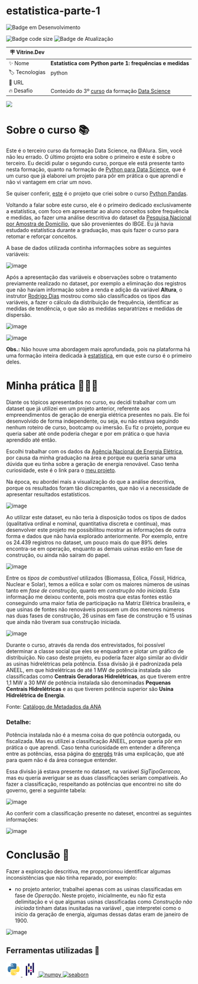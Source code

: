 # estatistica-parte-1

![Badge em Desenvolvimento](http://img.shields.io/static/v1?label=STATUS&message=EM%20DESENVOLVIMENTO&color=GREEN&style=for-the-badge)

![Badge code size](https://img.shields.io/github/languages/code-size/fab-souza/estatistica-parte-1)
![Badge de Atualização](https://img.shields.io/github/last-commit/fab-souza/estatistica-parte-1)

| :placard: Vitrine.Dev |    |
| -------------  | --- |
| :sparkles: Nome        | **Estatística com Python parte 1: frequências e medidas**
| :label: Tecnologias | python
| :rocket: URL         | 
| :fire: Desafio     | Conteúdo do 3º [curso](https://www.alura.com.br/curso-online-estatistica-distribuicoes-e-medidas) da formação [Data Science](https://www.alura.com.br/formacao-data-science)

![](https://user-images.githubusercontent.com/67301805/222568832-1c2ad53b-1ce2-4297-ad48-cfa5a6b8a9dc.jpg#vitrinedev)

# Sobre o curso 📚

Este é o terceiro curso da formação Data Science, na @Alura. Sim, você não leu errado. O último projeto era sobre o primeiro e este é sobre o terceiro. Eu decidi pular o segundo curso, porque ele está presente tanto nesta formação, quanto na formação de [Python para Data Science](https://www.alura.com.br/formacao-python-data-science), que é um curso que já elaborei um projeto para pôr em prática o que aprendi e não vi vantagem em criar um novo.

Se quiser conferir, [este](https://github.com/fab-souza/python-pandas-tratando-dados) é o projeto que criei sobre o curso [Python Pandas](https://www.alura.com.br/curso-online-introducao-python-pandas).

Voltando a falar sobre este curso, ele é o primeiro dedicado exclusivamente a estatística, com foco em apresentar ao aluno conceitos sobre frequência e medidas, ao fazer uma análise descritiva do dataset da [Pesquisa Nacional por Amostra de Domicílio](https://www.ibge.gov.br/estatisticas/sociais/populacao/19897-sintese-de-indicadores-pnad2.html?=&t=microdados), que são provenientes do IBGE. Eu já havia estudado estatística durante a graduação, mas quis fazer o curso para retomar e reforçar conceitos.

A base de dados utilizada continha informações sobre as seguintes variáveis:

![image](https://user-images.githubusercontent.com/67301805/222787934-a44f74a3-452f-460b-b2ff-1494263c7651.png)

Após a apresentação das variáveis e observações sobre o tratamento previamente realizado no dataset, por exemplo a eliminação dos registros que não haviam informação sobre a renda e adição da variável **Altura**, o instrutor [Rodrigo Dias](https://www.linkedin.com/in/rodrigo-fernando-dias-118181120/) mostrou como são classificados os tipos das variáveis, a fazer o cálculo da distribuição de frequência, identificar as medidas de tendência, o que são as medidas separatrizes e medidas de dispersão.

![image](https://user-images.githubusercontent.com/67301805/224794909-759a16a5-3ecf-4810-a799-bbc0cdf00c46.png)

![image](https://user-images.githubusercontent.com/67301805/224795179-cd09be6b-44a1-4f30-aa52-c62f2021b8ec.png)

**Obs.:** Não houve uma abordagem mais aprofundada, pois na plataforma há uma formação inteira dedicada à [estatística](https://www.alura.com.br/formacao-estatistica-python), em que este curso é o primeiro deles. 

# Minha prática 👩🏻‍💻

Diante os tópicos apresentados no curso, eu decidi trabalhar com um dataset que já utilizei em um projeto anterior, referente aos empreendimentos de geração de energia elétrica presentes no país. Ele foi desenvolvido de forma independente, ou seja, eu não estava seguindo nenhum roteiro de curso, bootcamp ou imersão. Eu fiz o projeto, porque eu queria saber até onde poderia chegar e por em prática o que havia aprendido até então. 

Escolhi trabalhar com os dados da [Agência Nacional de Energia Elétrica](https://dadosabertos.aneel.gov.br/dataset/siga-sistema-de-informacoes-de-geracao-da-aneel), por causa da minha graduação na área e porque eu queria sanar uma dúvida que eu tinha sobre a geração de energia renovável. Caso tenha curiosidade, este é o link para o [meu projeto](https://github.com/fab-souza/meu-projeto-energia).

Na época, eu abordei mais a visualização do que a análise descritiva, porque os resultados foram tão discrepantes, que não vi a necessidade de apresentar resultados estatísticos.

![image](https://user-images.githubusercontent.com/67301805/224802757-f1a04e9a-3e1a-4ca0-924a-a5430bf114ce.png)

Ao utilizar este dataset, eu não teria à disposição todos os tipos de dados (qualitativa ordinal e nominal, quantitativa discreta e contínua), mas desenvolver este projeto me possibilitou mostrar as informações de outra forma e dados que não havia explorado anteriormente. Por exemplo, entre os 24.439 registros no dataset, um pouco mais do que 89% deles encontra-se em operação, enquanto as demais usinas estão em fase de construção, ou ainda não saíram do papel.

![image](https://user-images.githubusercontent.com/67301805/225739406-64805bec-feaf-492b-979d-7505864d3e10.png)

Entre os *tipos de combustível* utilizados (Biomassa, Eólica, Fóssil, Hídrica, Nuclear e Solar), temos a eólica e solar com os maiores números de usinas tanto em *fase de construção*, quanto em *construção não iniciada*. Esta informação me deixou contente, pois mostra que estas fontes estão conseguindo uma maior fatia de participação na Matriz Elétrica brasileira, e que usinas de fontes não renováveis possuem um dos menores números nas duas fases de construção, 26 usinas em fase de construção e 15 usinas que ainda não tiveram sua construção iniciada. 

![image](https://user-images.githubusercontent.com/67301805/225739516-fbcd3905-42e7-467d-a41c-75614db922ed.png)

Durante o curso, através da renda dos entrevistados, foi possível determinar a classe social que eles se enquadram e plotar um gráfico de distribuição. No caso deste projeto, eu poderia fazer algo similar ao dividir as usinas hidrelétricas pela potência. Essa divisão já é padronizada pela ANEEL, em que hidrelétricas de até 1 MW de potência instalada são classificadas como **Centrais Geradoras Hidrelétricas**, as que tiverem entre 1,1 MW a 30 MW de potência instalada são denominadas **Pequenas Centrais Hidrelétricas** e as que tiverem potência superior são **Usina Hidrelétrica de Energia**. 

Fonte: [Catálogo de Metadados da ANA](https://metadados.snirh.gov.br/geonetwork/srv/api/records/d0886b5c-f94c-4573-941b-febad5a990f3#:~:text=A%20Ag%C3%AAncia%20Nacional%20de%20Energia,com%20mais%20de%2030%20MW)

### **Detalhe:** 

Potência instalada não é a mesma coisa do que potência outorgada, ou fiscalizada. Mas eu utilizei a classificação ANEEL, porque queria pôr em prática o que aprendi. Caso tenha curiosidade em entender a diferença entre as potências, essa página do [energês](https://energes.com.br/o-que-e-potencia-outorgada-fiscalizada-e-instalada/) trás uma explicação, que até para quem não é da área consegue entender.

Essa divisão já estava presente no dataset, na variável *SigTipoGeracao*, mas eu queria averiguar se as duas classificações seriam compatíveis. Ao fazer a classificação, respeitando as potências que encontrei no site do governo, gerei a seguinte tabela:

![image](https://user-images.githubusercontent.com/67301805/226001714-f5a81a2f-9576-4fda-aeab-5662d4ab469a.png)

Ao conferir com a classificação presente no dateset, encontrei as seguintes informações:

![image](https://user-images.githubusercontent.com/67301805/226001950-f8b84066-e51c-4278-884b-64ea183bc0cb.png)



# Conclusão  🏁

Fazer a exploração descritiva, me proporcionou identificar algumas inconsistências que não tinha reparado, por exemplo:

- no projeto anterior, trabalhei apenas com as usinas classificadas em fase de *Operação*. Neste projeto, inicialmente, eu não fiz esta delimitação e vi que algumas usinas classificadas como *Construção não iniciada* tinham datas inusitadas na variável <DatEntradaOperacao>, que interpretei como o início da geração de energia, algumas dessas datas eram de janeiro de 1900. 

![image](https://user-images.githubusercontent.com/67301805/226005483-a27739c7-c7ce-4567-b760-d01d5e7c10ad.png)


## Ferramentas utilizadas 🧰 
<p> <a href="https://www.python.org" target="_blank" rel="noreferrer"> <img src="https://raw.githubusercontent.com/devicons/devicon/master/icons/python/python-original.svg" alt="python" width="40" height="40"/> </a> 
    <a href="https://pandas.pydata.org/" target="_blank" rel="noreferrer"> <img src="https://raw.githubusercontent.com/devicons/devicon/2ae2a900d2f041da66e950e4d48052658d850630/icons/pandas/pandas-original.svg" alt="pandas" width="40" height="40"/>
    <a href="https://numpy.org/" target="_blank" rel="noreferrer"> <img src="https://numpy.org/images/logo.svg" alt="numpy" width="40" height="40"/>
    <a href="https://seaborn.pydata.org/" target="_blank" rel="noreferrer"> <img src="https://seaborn.pydata.org/_images/logo-mark-lightbg.svg" alt="seaborn" width="40" height="40"/>
    </p>
